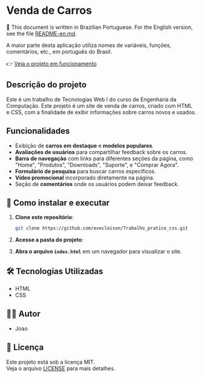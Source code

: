 # Venda de Carros

📌 This document is written in Brazilian Portuguese. For the English version, see the file [README-en.md](/README-en.md).

A maior parte desta aplicação utiliza nomes de variáveis, funções, comentários, etc., em português do Brasil.

👉  [Veja o projeto em funcionamento](https://evecleison.github.io/Trabalho_pratico_css/)

## Descrição do projeto

Este é um trabalho de Tecnologias Web I do curso de Engenharia da Computação. Este projeto é um site de venda de carros, criado com HTML e CSS, com a finalidade de exibir informações sobre carros novos e usados.

## Funcionalidades

- Exibição de **carros em destaque** e **modelos populares**.
- **Avaliações de usuários** para compartilhar feedback sobre os carros.
- **Barra de navegação** com links para diferentes seções da página, como "Home", "Produtos", "Downloads", "Suporte", e "Comprar Agora".
- **Formulário de pesquisa** para buscar carros específicos.
- **Vídeo promocional** incorporado diretamente na página.
- Seção de **comentários** onde os usuários podem deixar feedback.

## 🚀 Como instalar e executar

1. **Clone este repositório**:
    ```bash
    git clone https://github.com/evecleison/Trabalho_pratico_css.git
    ```

2. **Acesse a pasta do projeto**:

3. **Abra o arquivo `index.html`** em um navegador para visualizar o site.

## 🛠 Tecnologias Utilizadas 

- HTML
- CSS

## 👨‍💻  Autor

- Joao

## 📄 Licença

Este projeto está sob a licença MIT.  
Veja o arquivo [LICENSE](./LICENSE) para mais detalhes.



